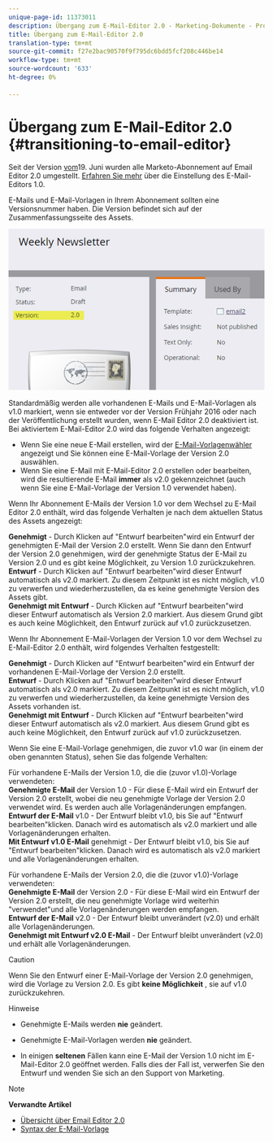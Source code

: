 ```yaml
---
unique-page-id: 11373011
description: Übergang zum E-Mail-Editor 2.0 - Marketing-Dokumente - Produktdokumentation
title: Übergang zum E-Mail-Editor 2.0
translation-type: tm+mt
source-git-commit: f27e2bac90570f9f795dc6bdd5fcf208c446be14
workflow-type: tm+mt
source-wordcount: '633'
ht-degree: 0%

---
```



# Übergang zum E-Mail-Editor 2.0 {#transitioning-to-email-editor}

Seit der Version [vom](../../../../release-notes/2016/release-notes-spring-16.md)19. Juni wurden alle Marketo-Abonnement auf Email Editor 2.0 umgestellt. [Erfahren Sie mehr](https://nation.marketo.com/docs/DOC-7038) über die Einstellung des E-Mail-Editors 1.0.

E-Mails und E-Mail-Vorlagen in Ihrem Abonnement sollten eine Versionsnummer haben. Die Version befindet sich auf der Zusammenfassungsseite des Assets.

![](assets/five-5.png)

Standardmäßig werden alle vorhandenen E-Mails und E-Mail-Vorlagen als v1.0 markiert, wenn sie entweder vor der Version Frühjahr 2016 oder nach der Veröffentlichung erstellt wurden, wenn E-Mail Editor 2.0 deaktiviert ist. Bei aktiviertem E-Mail-Editor 2.0 wird das folgende Verhalten angezeigt:

* Wenn Sie eine neue E-Mail erstellen, wird der [E-Mail-Vorlagenwähler](email-template-picker-overview.md) angezeigt und Sie können eine E-Mail-Vorlage der Version 2.0 auswählen.
* Wenn Sie eine E-Mail mit E-Mail-Editor 2.0 erstellen oder bearbeiten, wird die resultierende E-Mail **immer** als v2.0 gekennzeichnet (auch wenn Sie eine E-Mail-Vorlage der Version 1.0 verwendet haben).

Wenn Ihr Abonnement E-Mails der Version 1.0 vor dem Wechsel zu E-Mail Editor 2.0 enthält, wird das folgende Verhalten je nach dem aktuellen Status des Assets angezeigt:

**Genehmigt** - Durch Klicken auf &quot;Entwurf bearbeiten&quot;wird ein Entwurf der genehmigten E-Mail der Version 2.0 erstellt. Wenn Sie dann den Entwurf der Version 2.0 genehmigen, wird der genehmigte Status der E-Mail zu Version 2.0 und es gibt keine Möglichkeit, zu Version 1.0 zurückzukehren.\
**Entwurf** - Durch Klicken auf &quot;Entwurf bearbeiten&quot;wird dieser Entwurf automatisch als v2.0 markiert. Zu diesem Zeitpunkt ist es nicht möglich, v1.0 zu verwerfen und wiederherzustellen, da es keine genehmigte Version des Assets gibt.\
**Genehmigt mit Entwurf** - Durch Klicken auf &quot;Entwurf bearbeiten&quot;wird dieser Entwurf automatisch als Version 2.0 markiert. Aus diesem Grund gibt es auch keine Möglichkeit, den Entwurf zurück auf v1.0 zurückzusetzen.

Wenn Ihr Abonnement E-Mail-Vorlagen der Version 1.0 vor dem Wechsel zu E-Mail-Editor 2.0 enthält, wird folgendes Verhalten festgestellt:

**Genehmigt** - Durch Klicken auf &quot;Entwurf bearbeiten&quot;wird ein Entwurf der vorhandenen E-Mail-Vorlage der Version 2.0 erstellt.\
**Entwurf** - Durch Klicken auf &quot;Entwurf bearbeiten&quot;wird dieser Entwurf automatisch als v2.0 markiert. Zu diesem Zeitpunkt ist es nicht möglich, v1.0 zu verwerfen und wiederherzustellen, da keine genehmigte Version des Assets vorhanden ist.\
**Genehmigt mit Entwurf** - Durch Klicken auf &quot;Entwurf bearbeiten&quot;wird dieser Entwurf automatisch als v2.0 markiert. Aus diesem Grund gibt es auch keine Möglichkeit, den Entwurf zurück auf v1.0 zurückzusetzen.

Wenn Sie eine E-Mail-Vorlage genehmigen, die zuvor v1.0 war (in einem der oben genannten Status), sehen Sie das folgende Verhalten:

Für vorhandene E-Mails der Version 1.0, die die (zuvor v1.0)-Vorlage verwendeten:\
**Genehmigte E-Mail** der Version 1.0 - Für diese E-Mail wird ein Entwurf der Version 2.0 erstellt, wobei die neu genehmigte Vorlage der Version 2.0 verwendet wird. Es werden auch alle Vorlagenänderungen empfangen.\
**Entwurf der E-Mail** v1.0 - Der Entwurf bleibt v1.0, bis Sie auf &quot;Entwurf bearbeiten&quot;klicken. Danach wird es automatisch als v2.0 markiert und alle Vorlagenänderungen erhalten.\
**Mit Entwurf v1.0 E-Mail** genehmigt - Der Entwurf bleibt v1.0, bis Sie auf &quot;Entwurf bearbeiten&quot;klicken. Danach wird es automatisch als v2.0 markiert und alle Vorlagenänderungen erhalten.

Für vorhandene E-Mails der Version 2.0, die die (zuvor v1.0)-Vorlage verwendeten:\
**Genehmigte E-Mail** der Version 2.0 - Für diese E-Mail wird ein Entwurf der Version 2.0 erstellt, die neu genehmigte Vorlage wird weiterhin &quot;verwendet&quot;und alle Vorlagenänderungen werden empfangen.\
**Entwurf der E-Mail** v2.0 - Der Entwurf bleibt unverändert (v2.0) und erhält alle Vorlagenänderungen.\
**Genehmigt mit Entwurf v2.0 E-Mail** - Der Entwurf bleibt unverändert (v2.0) und erhält alle Vorlagenänderungen.

>[!CAUTION]
>
>Wenn Sie den Entwurf einer E-Mail-Vorlage der Version 2.0 genehmigen, wird die Vorlage zu Version 2.0. Es gibt **keine Möglichkeit** , sie auf v1.0 zurückzukehren.

Hinweise

* Genehmigte E-Mails werden **nie** geändert.

* Genehmigte E-Mail-Vorlagen werden **nie** geändert.

* In einigen **seltenen** Fällen kann eine E-Mail der Version 1.0 nicht im E-Mail-Editor 2.0 geöffnet werden. Falls dies der Fall ist, verwerfen Sie den Entwurf und wenden Sie sich an den Support von Marketing.

>[!NOTE]
>
>**Verwandte Artikel**
>
>* [Übersicht über Email Editor 2.0](email-editor-v2-0-overview.md)
>* [Syntax der E-Mail-Vorlage](email-template-syntax.md)

>



